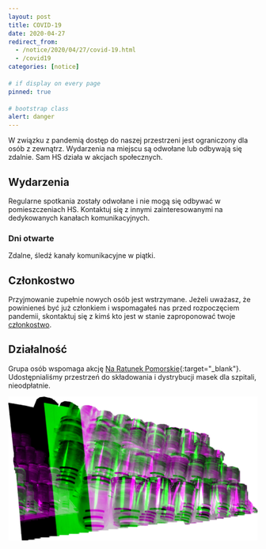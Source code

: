 ```yaml
---
layout: post
title: COVID-19
date: 2020-04-27
redirect_from:
  - /notice/2020/04/27/covid-19.html
  - /covid19
categories: [notice]

# if display on every page
pinned: true

# bootstrap class
alert: danger
---
```


W związku z pandemią dostęp do naszej przestrzeni jest ograniczony dla osób z zewnątrz. 
Wydarzenia na miejscu są odwołane lub odbywają się zdalnie. Sam HS działa w akcjach społecznych.

## Wydarzenia
Regularne spotkania zostały odwołane i nie mogą się odbywać w pomieszczeniach HS. 
Kontaktuj się z innymi zainteresowanymi na dedykowanych kanałach komunikacyjnych.

### Dni otwarte
Zdalne, śledź kanały komunikacyjne w piątki.

## Członkostwo
Przyjmowanie zupełnie nowych osób jest wstrzymane. 
Jeżeli uważasz, że powinieneś być już członkiem i wspomagałeś nas przed rozpoczęciem pandemii, skontaktuj się z kimś kto jest w stanie zaproponować twoje [członkostwo](/membership/).

## Działalność
Grupa osób wspomaga akcję [Na Ratunek Pomorskie](https://new.wiki.hs3.pl/index.php/Przy%C5%82bice_Prusa_Pomorskie){:target="_blank"}.
Udostępnialiśmy przestrzeń do składowania i dystrybucji masek dla szpitali, nieodpłatnie.

![249 face shields, computer generated, rgb glitch](/assets/images/covid-19/face_shield_rgb_glitch.png)
